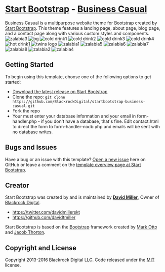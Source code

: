 # [Start Bootstrap](http://startbootstrap.com/) - [Business Casual](http://startbootstrap.com/template-overviews/business-casual/)

[Business Casual](http://startbootstrap.com/template-overviews/business-casual/) is a multipurpose website theme for [Bootstrap](http://getbootstrap.com/) created by [Start Bootstrap](http://startbootstrap.com/). This theme features a landing page, about page, blog page, and a contact page along with various custom styles and components.
![zalabia3](https://user-images.githubusercontent.com/107494771/173973138-90cc8516-1e71-42ff-b429-0a0f964f6beb.jpg)
![bg](https://user-images.githubusercontent.com/107494771/173973221-f0753119-5754-4b32-82bd-3907c16be8af.jpg)
![cold drink1](https://user-images.githubusercontent.com/107494771/173973258-1294712f-49de-49cd-b8cb-f74bd509a740.jpg)
![cold drink2](https://user-images.githubusercontent.com/107494771/173973287-65d11a16-4333-47e1-81a9-2d05071f8580.jpg)
![cold drink3](https://user-images.githubusercontent.com/107494771/173973300-9e8164d4-5a82-4482-a7ff-1ae2452a28db.jpg)
![cold drink4](https://user-images.githubusercontent.com/107494771/173973336-b9911452-3703-4a76-9570-6a8124d8f9ca.jpg)
![hot drink1](https://user-images.githubusercontent.com/107494771/173973367-229ded49-7446-44ec-997c-5a8dca200b57.jpg)
![twins logo](https://user-images.githubusercontent.com/107494771/173973389-54a2e741-8589-40af-84bd-83f75259f8cd.jpg)
![zalabia1](https://user-images.githubusercontent.com/107494771/173973414-6956efbf-1765-43cf-9dae-e9daf9f9f31d.jpg)
![zalabia5](https://user-images.githubusercontent.com/107494771/173973506-a611b7e5-3b1d-414e-8a6d-ae1255d22f67.jpg)
![zalabia6](https://user-images.githubusercontent.com/107494771/173973550-56ca4c95-8e4a-44f4-9abc-6ec2b95e38fe.jpg)
![zalabia7](https://user-images.githubusercontent.com/107494771/173973580-c8f5f913-6c96-4eba-ba6c-79ae51128d5a.jpg)
![zalabia8](https://user-images.githubusercontent.com/107494771/173973599-f05da02b-36a9-4c96-acb3-12dd774e314c.jpg)
![zalabia2](https://user-images.githubusercontent.com/107494771/173973445-508531cb-7a20-4b72-9f81-8a16b7d884ad.jpg)
![zalabia4](https://user-images.githubusercontent.com/107494771/173973473-f62a492f-582e-4b26-80d3-d346d09a1b60.jpg)

## Getting Started

To begin using this template, choose one of the following options to get started:
* [Download the latest release on Start Bootstrap](http://startbootstrap.com/template-overviews/business-casual/)
* Clone the repo: `git clone https://github.com/BlackrockDigital/startbootstrap-business-casual.git`
* Fork the repo
* Your must enter your database information and your email in form-handler.php - if you don't have a database, that's fine.  Edit contact.html to direct the form to form-handler-nodb.php and emails will be sent with no database writes.

## Bugs and Issues

Have a bug or an issue with this template? [Open a new issue](https://github.com/BlackrockDigital/startbootstrap-business-casual/issues) here on GitHub or leave a comment on the [template overview page at Start Bootstrap](http://startbootstrap.com/template-overviews/business-casual/).

## Creator

Start Bootstrap was created by and is maintained by **[David Miller](http://davidmiller.io/)**, Owner of [Blackrock Digital](http://blackrockdigital.io/).

* https://twitter.com/davidmillerskt
* https://github.com/davidtmiller

Start Bootstrap is based on the [Bootstrap](http://getbootstrap.com/) framework created by [Mark Otto](https://twitter.com/mdo) and [Jacob Thorton](https://twitter.com/fat).

## Copyright and License

Copyright 2013-2016 Blackrock Digital LLC. Code released under the [MIT](https://github.com/BlackrockDigital/startbootstrap-business-casual/blob/gh-pages/LICENSE) license.
